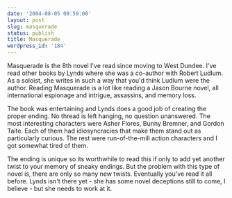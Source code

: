 ```yaml
---
date: '2004-08-05 09:59:00'
layout: post
slug: masquerade
status: publish
title: Masquerade
wordpress_id: '184'
---
```


Masquerade is the 8th novel I've read since moving to West Dundee. I've read other books by Lynds where she was a co-author with Robert Ludlum. As a soloist, she writes in such a way that you'd think Ludlum were the author. Reading Masquerade is a lot like reading a Jason Bourne novel, all international espionage and intrigue, assassins, and memory loss.  

  

The book was entertaining and Lynds does a good job of creating the proper ending. No thread is left hanging, no question unanswered. The most interesting characters were Asher Flores, Bunny Bremner, and Gordon Taite. Each of them had idiosyncracies that make them stand out as particularly curious. The rest were run-of-the-mill action characters and I got somewhat tired of them.  

  

The ending is unique so its worthwhile to read this if only to add yet another twist to your memory of sneaky endings. But the problem with this type of novel is, there are only so many new twists. Eventually you've read it all before. Lynds isn't there yet - she has some novel deceptions still to come, I believe - but she needs to work at it.

